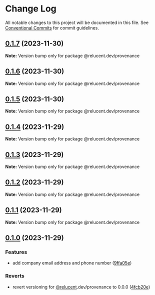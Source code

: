 # Change Log

All notable changes to this project will be documented in this file.
See [Conventional Commits](https://conventionalcommits.org) for commit guidelines.

## [0.1.7](https://github.com/RelucentDev/governance-shared/compare/@relucent.dev/provenance@0.1.6...@relucent.dev/provenance@0.1.7) (2023-11-30)

**Note:** Version bump only for package @relucent.dev/provenance

## [0.1.6](https://github.com/RelucentDev/governance-shared/compare/@relucent.dev/provenance@0.1.5...@relucent.dev/provenance@0.1.6) (2023-11-30)

**Note:** Version bump only for package @relucent.dev/provenance

## [0.1.5](https://github.com/RelucentDev/governance-shared/compare/@relucent.dev/provenance@0.1.4...@relucent.dev/provenance@0.1.5) (2023-11-30)

**Note:** Version bump only for package @relucent.dev/provenance

## [0.1.4](https://github.com/RelucentDev/governance-shared/compare/@relucent.dev/provenance@0.1.3...@relucent.dev/provenance@0.1.4) (2023-11-29)

**Note:** Version bump only for package @relucent.dev/provenance

## [0.1.3](https://github.com/RelucentDev/governance-shared/compare/@relucent.dev/provenance@0.1.2...@relucent.dev/provenance@0.1.3) (2023-11-29)

**Note:** Version bump only for package @relucent.dev/provenance

## [0.1.2](https://github.com/RelucentDev/governance-shared/compare/@relucent.dev/provenance@0.1.1...@relucent.dev/provenance@0.1.2) (2023-11-29)

**Note:** Version bump only for package @relucent.dev/provenance

## [0.1.1](https://github.com/RelucentDev/governance-shared/compare/@relucent.dev/provenance@0.1.0...@relucent.dev/provenance@0.1.1) (2023-11-29)

**Note:** Version bump only for package @relucent.dev/provenance

## [0.1.0](https://github.com/RelucentDev/governance-shared/compare/@relucent.dev/provenance@3.0.0...@relucent.dev/provenance@0.1.0) (2023-11-29)

### Features

- add company email address and phone number ([9ffa05e](https://github.com/RelucentDev/governance-shared/commit/9ffa05e3c537ddea780adef03df0859b72d87dff))

### Reverts

- revert versioning for [@relucent](https://github.com/relucent).dev/provenance to 0.0.0 ([4fcb20e](https://github.com/RelucentDev/governance-shared/commit/4fcb20e61de3143ccac0b39f90914fb86a742863))
